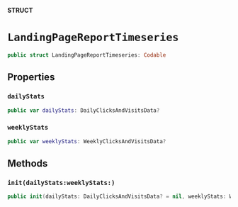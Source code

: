 **STRUCT**

# `LandingPageReportTimeseries`

```swift
public struct LandingPageReportTimeseries: Codable
```

## Properties
### `dailyStats`

```swift
public var dailyStats: DailyClicksAndVisitsData?
```

### `weeklyStats`

```swift
public var weeklyStats: WeeklyClicksAndVisitsData?
```

## Methods
### `init(dailyStats:weeklyStats:)`

```swift
public init(dailyStats: DailyClicksAndVisitsData? = nil, weeklyStats: WeeklyClicksAndVisitsData? = nil)
```
